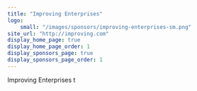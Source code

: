```yaml
---
title: "Improving Enterprises"
logo:
    small: "/images/sponsors/improving-enterprises-sm.png"
site_url: "http://improving.com"
display_home_page: true
display_home_page_order: 1
display_sponsors_page: true
display_sponsors_page_order: 1
---
```


Improving Enterprises 
t